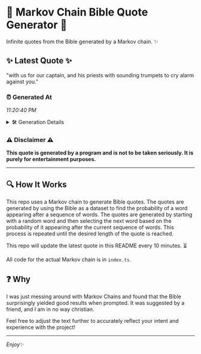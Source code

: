 # 📖 Markov Chain Bible Quote Generator 📖

Infinite quotes from the Bible generated by a Markov chain. ✨

## ✨ Latest Quote ✨
"with us for our captain, and his priests with sounding trumpets to cry alarm against you."

### ⏰ Generated At
*11:20:40 PM*

<details>
    <summary>🛠️ Generation Details</summary>
    <p>
        <strong>🌱 Seed:</strong> with<br>
        <strong>🔄 Iterations:</strong> 15<br>
        <strong>📜 Context History:</strong><br>[ with ]: us<br>[ with, us ]: for<br>[ with, us, for ]: our<br>[ with, us, for, our ]: captain,<br>[ with, us, for, our, captain, ]: and<br>[ with, us, for, our, captain,, and ]: his<br>[ us, for, our, captain,, and, his ]: priests<br>[ for, our, captain,, and, his, priests ]: with<br>[ our, captain,, and, his, priests, with ]: sounding<br>[ captain,, and, his, priests, with, sounding ]: trumpets<br>[ and, his, priests, with, sounding, trumpets ]: to<br>[ his, priests, with, sounding, trumpets, to ]: cry<br>[ priests, with, sounding, trumpets, to, cry ]: alarm<br>[ with, sounding, trumpets, to, cry, alarm ]: against<br>[ sounding, trumpets, to, cry, alarm, against ]: you.<br>
    </p>
</details>

### ⚠️ Disclaimer ⚠️
**This quote is generated by a program and is not to be taken seriously. It is purely for entertainment purposes.**

---

## 🔍 How It Works

This repo uses a Markov chain to generate Bible quotes. The quotes are generated by using the Bible as a dataset to find the probability of a word appearing after a sequence of words. The quotes are generated by starting with a random word and then selecting the next word based on the probability of it appearing after the current sequence of words. This process is repeated until the desired length of the quote is reached.

This repo will update the latest quote in this README every 10 minutes. ⏳

All code for the actual Markov chain is in `index.ts`.

## ❓ Why

I was just messing around with Markov Chains and found that the Bible surprisingly yielded good results when prompted. 
It was suggested by a friend, and I am in no way christian.

Feel free to adjust the text further to accurately reflect your intent and experience with the project!

---

*Enjoy*✨
